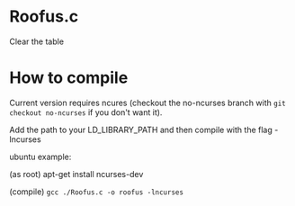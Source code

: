 # Roofus.c

Clear the table

# How to compile

Current version requires ncures (checkout the no-ncurses branch with
`git checkout no-ncurses`
if you don't want it).

Add the path to your LD_LIBRARY_PATH and then compile with the flag -lncurses

ubuntu example:

(as root)
apt-get install ncurses-dev

(compile)
`gcc ./Roofus.c -o roofus -lncurses`
